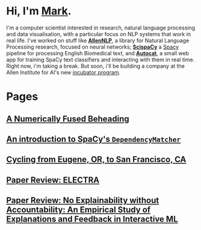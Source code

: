 # Hi, I'm [Mark](http://markneumann.xyz/).

I'm a computer scientist interested in research, natural language processing and data visualisation, with a particular focus on NLP systems that work in real life. I've worked on stuff like **[AllenNLP](https://allennlp.org/)**, a library for Natural Language Processing research, focused on neural networks; **[ScispaCy](https://allenai.github.io/scispacy/)** a [Spacy](https://spacy.io/) pipeline for processing English Biomedical text, and **[Autocat](https://autocat.apps.allenai.org/)**, a small web app for training SpaCy text classifiers and interacting with them in real time. Right now, i'm taking a break. But soon, i'll be building a company at the Allen Institute for AI's new [incubator program](https://incubator.allenai.org/). 



# Pages

## [A Numerically Fused Beheading](./numeric_annotation.md)
## [An introduction to SpaCy's `DependencyMatcher`](./dependency_matcher.md)
## [Cycling from Eugene, OR, to San Francisco, CA](./eugene_to_sf.md)
## [Paper Review: ELECTRA](./paper_reviews/electra.md)
## [Paper Review: No Explainability without Accountability: An Empirical Study of Explanations and Feedback in Interactive ML](./paper_reviews/interactivity_explainability.md)